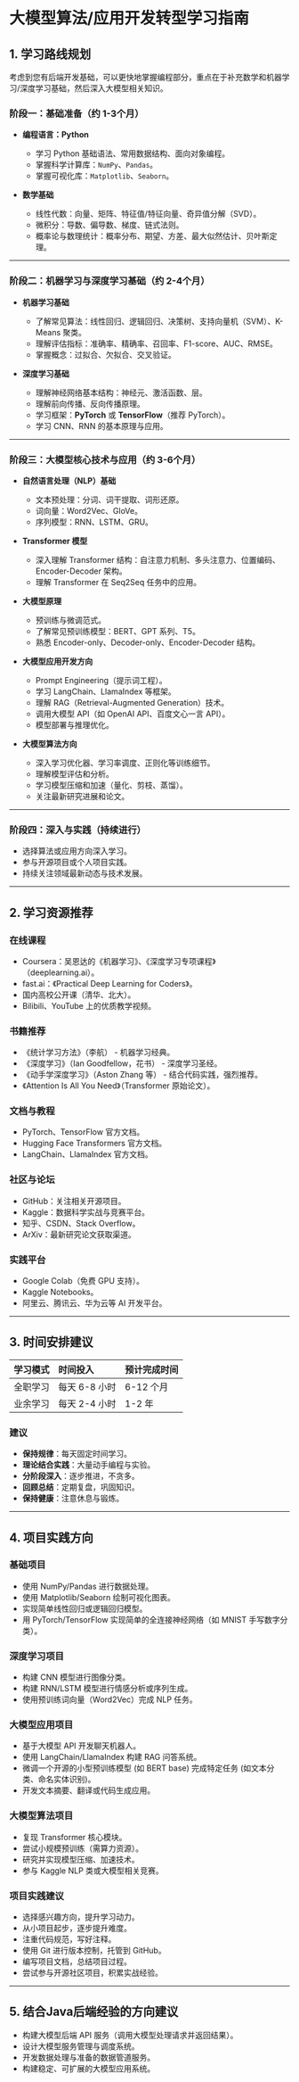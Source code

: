 # 大模型算法/应用开发转型学习指南

## 1. 学习路线规划

考虑到您有后端开发基础，可以更快地掌握编程部分，重点在于补充数学和机器学习/深度学习基础，然后深入大模型相关知识。

### 阶段一：基础准备（约 1-3个月）

- **编程语言：Python**
  - 学习 Python 基础语法、常用数据结构、面向对象编程。
  - 掌握科学计算库：`NumPy`、`Pandas`。
  - 掌握可视化库：`Matplotlib`、`Seaborn`。

- **数学基础**
  - 线性代数：向量、矩阵、特征值/特征向量、奇异值分解（SVD）。
  - 微积分：导数、偏导数、梯度、链式法则。
  - 概率论与数理统计：概率分布、期望、方差、最大似然估计、贝叶斯定理。

---

### 阶段二：机器学习与深度学习基础（约 2-4个月）

- **机器学习基础**
  - 了解常见算法：线性回归、逻辑回归、决策树、支持向量机（SVM）、K-Means 聚类。
  - 理解评估指标：准确率、精确率、召回率、F1-score、AUC、RMSE。
  - 掌握概念：过拟合、欠拟合、交叉验证。

- **深度学习基础**
  - 理解神经网络基本结构：神经元、激活函数、层。
  - 理解前向传播、反向传播原理。
  - 学习框架：**PyTorch** 或 **TensorFlow**（推荐 PyTorch）。
  - 学习 CNN、RNN 的基本原理与应用。

---

### 阶段三：大模型核心技术与应用（约 3-6个月）

- **自然语言处理（NLP）基础**
  - 文本预处理：分词、词干提取、词形还原。
  - 词向量：Word2Vec、GloVe。
  - 序列模型：RNN、LSTM、GRU。

- **Transformer 模型**
  - 深入理解 Transformer 结构：自注意力机制、多头注意力、位置编码、Encoder-Decoder 架构。
  - 理解 Transformer 在 Seq2Seq 任务中的应用。

- **大模型原理**
  - 预训练与微调范式。
  - 了解常见预训练模型：BERT、GPT 系列、T5。
  - 熟悉 Encoder-only、Decoder-only、Encoder-Decoder 结构。

- **大模型应用开发方向**
  - Prompt Engineering（提示词工程）。
  - 学习 LangChain、LlamaIndex 等框架。
  - 理解 RAG（Retrieval-Augmented Generation）技术。
  - 调用大模型 API（如 OpenAI API、百度文心一言 API）。
  - 模型部署与推理优化。

- **大模型算法方向**
  - 深入学习优化器、学习率调度、正则化等训练细节。
  - 理解模型评估和分析。
  - 学习模型压缩和加速（量化、剪枝、蒸馏）。
  - 关注最新研究进展和论文。

---

### 阶段四：深入与实践（持续进行）

- 选择算法或应用方向深入学习。
- 参与开源项目或个人项目实践。
- 持续关注领域最新动态与技术发展。

---

## 2. 学习资源推荐

### 在线课程

- Coursera：吴恩达的《机器学习》、《深度学习专项课程》（deeplearning.ai）。
- fast.ai：《Practical Deep Learning for Coders》。
- 国内高校公开课（清华、北大）。
- Bilibili、YouTube 上的优质教学视频。

### 书籍推荐

- 《统计学习方法》（李航） - 机器学习经典。
- 《深度学习》（Ian Goodfellow，花书） - 深度学习圣经。
- 《动手学深度学习》（Aston Zhang 等） - 结合代码实践，强烈推荐。
- 《Attention Is All You Need》（Transformer 原始论文）。

### 文档与教程

- PyTorch、TensorFlow 官方文档。
- Hugging Face Transformers 官方文档。
- LangChain、LlamaIndex 官方文档。

### 社区与论坛

- GitHub：关注相关开源项目。
- Kaggle：数据科学实战与竞赛平台。
- 知乎、CSDN、Stack Overflow。
- ArXiv：最新研究论文获取渠道。

### 实践平台

- Google Colab（免费 GPU 支持）。
- Kaggle Notebooks。
- 阿里云、腾讯云、华为云等 AI 开发平台。

---

## 3. 时间安排建议

| 学习模式 | 时间投入 | 预计完成时间 |
| :------ | :------ | :---------- |
| 全职学习 | 每天 6-8 小时 | 6-12 个月 |
| 业余学习 | 每天 2-4 小时 | 1-2 年 |

### 建议

- **保持规律**：每天固定时间学习。
- **理论结合实践**：大量动手编程与实验。
- **分阶段深入**：逐步推进，不贪多。
- **回顾总结**：定期复盘，巩固知识。
- **保持健康**：注意休息与锻炼。

---

## 4. 项目实践方向

### 基础项目

- 使用 NumPy/Pandas 进行数据处理。
- 使用 Matplotlib/Seaborn 绘制可视化图表。
- 实现简单线性回归或逻辑回归模型。
- 用 PyTorch/TensorFlow 实现简单的全连接神经网络（如 MNIST 手写数字分类）。

### 深度学习项目

- 构建 CNN 模型进行图像分类。
- 构建 RNN/LSTM 模型进行情感分析或序列生成。
- 使用预训练词向量（Word2Vec）完成 NLP 任务。

### 大模型应用项目

- 基于大模型 API 开发聊天机器人。
- 使用 LangChain/LlamaIndex 构建 RAG 问答系统。
- 微调一个开源的小型预训练模型 (如 BERT base) 完成特定任务 (如文本分类、命名实体识别)。
- 开发文本摘要、翻译或代码生成应用。

### 大模型算法项目

- 复现 Transformer 核心模块。
- 尝试小规模预训练（需算力资源）。
- 研究并实现模型压缩、加速技术。
- 参与 Kaggle NLP 类或大模型相关竞赛。

### 项目实践建议

- 选择感兴趣方向，提升学习动力。
- 从小项目起步，逐步提升难度。
- 注重代码规范，写好注释。
- 使用 Git 进行版本控制，托管到 GitHub。
- 编写项目文档，总结项目过程。
- 尝试参与开源社区项目，积累实战经验。

---

## 5. 结合Java后端经验的方向建议

- 构建大模型后端 API 服务（调用大模型处理请求并返回结果）。
- 设计大模型服务管理与调度系统。
- 开发数据处理与准备的数据管道服务。
- 构建稳定、可扩展的大模型应用系统。
